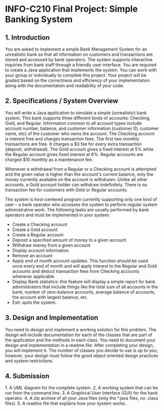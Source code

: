 <h1>INFO-C210 Final Project: Simple Banking System</h1>

<h2>1. Introduction</h2>
You  are  asked  to  implement  a  simple  Bank  Management  System  for  an  unrealistic 
bank so that all information on customers and transactions are stored and accessed by 
bank  operators.  The  system  supports  interactive  inquiries  from  bank  staff  through  a 
friendly user interface.  You are required to create a Java application that implements 
the system. 
You can work with your group or individually to complete this project. 
Your project will be graded based on the correctness and efficiency of your 
implementation along with the documentation and readability of your code.  
  
<h2>2. Specifications / System Overview</h2>
You will write a Java application to simulate a simple (unrealistic) bank system. This bank supports three different kinds of accounts: Checking, Gold, and Regular. Information common to all account types include account number, balance, and customer information (customer ID, customer name, etc) of the customer who owns 
the account.
The Checking account is interest free and charges transaction fees. The first two monthly transactions are free. It charges a $3 fee for every extra transaction (deposit, withdrawal). The Gold account gives a fixed interest at 5% while the Regular account gives fixed interest at 6%. Regular accounts are charged $10 monthly as a maintenance fee. 
 
Whenever a withdrawal from a Regular or a Checking account is attempted and the given value is higher than the account's current balance, only the money currently available on the account is withdrawn. Unlike all other accounts, a Gold account holder can withdraw indefinitely. There is no transaction fee for customers with Gold or Regular accounts. 
 
The system is host-centered program currently supporting only one kind of user – a bank operator who accesses the system to perform regular system administrative work. The following tasks are usually performed by bank operators and must be implemented in your system: 
 
* Create a Checking account 
* Create a Gold account 
* Create a Regular account 
* Deposit a specified amount of money to a given account 
* Withdraw money from a given account 
* Display account information 
* Remove an account 
* Apply  end  of  month  account  updates.  This  function  should  be  used  once 
every end of month and will apply interest to the Regular and Gold accounts 
and deduct transaction fees from Checking accounts whenever applicable 
* Display  Bank  statistics:  this  feature  will  display  a  simple  report  for  bank 
administrators  that  include  things  like  the  total  sum  of  all  accounts  in  the 
bank,  number  of  zero-balance  accounts,  average  balance  of  accounts,  the 
account with largest balance, etc. 
* Exit: quits the system. 


<h2>3. Design and Implementation</h2>
You need to design and implement a working solution for this problem. The design will include documentation for each of the classes that are part of the application and the methods in each class. You need to document your design and implementation in a readme file. After completing your design, you will implement it. The number of classes you decide to use is up to you; however, your design must follow the good object oriented design practices and system restrictions. 
<h2>4. Submission</h2>
1. A UML diagram for the complete system. 
2. A working system that can be run from the command line. 
3. A Graphical User Interface (GUI) for the bank operator.  
4. A zip archive of all your Java files (only the *.java files, no .class files). 
5. A readme file that explains how your system works. 
